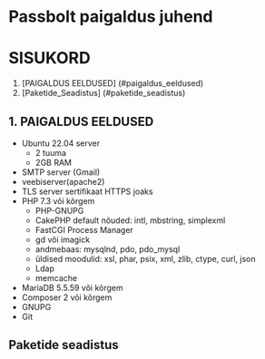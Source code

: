 # Passbolt paigaldus juhend
# SISUKORD
1. [PAIGALDUS EELDUSED] (#paigaldus_eeldused)
2. [Paketide_Seadistus] (#paketide_seadistus)

## 1. PAIGALDUS EELDUSED <a name="paigaldus_eeldused" />
- Ubuntu 22.04 server
  - 2 tuuma
  - 2GB RAM
- SMTP server (Gmail)
- veebiserver(apache2)
- TLS server sertifikaat HTTPS joaks
- PHP 7.3 või kõrgem
  - PHP-GNUPG
  - CakePHP default nõuded: intl, mbstring, simplexml
  - FastCGI Process Manager
  - gd või imagick
  - andmebaas: mysqlnd, pdo, pdo_mysql
  - üldised moodulid: xsl, phar, psix, xml, zlib, ctype, curl, json
  - Ldap
  - memcache
- MariaDB 5.5.59 või kõrgem
- Composer 2 või kõrgem
- GNUPG
- Git

## Paketide seadistus <a name="paketide_seadistus" />
